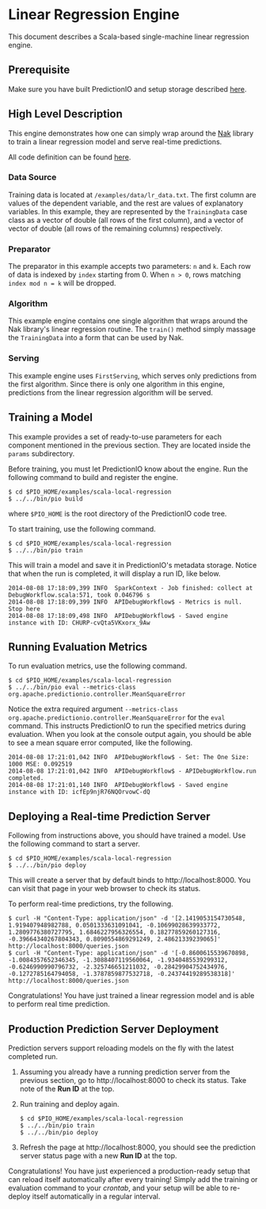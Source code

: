 Linear Regression Engine
========================

This document describes a Scala-based single-machine linear regression engine.


Prerequisite
------------

Make sure you have built PredictionIO and setup storage described
[here](/README.md).


High Level Description
----------------------

This engine demonstrates how one can simply wrap around the
[Nak](https://github.com/scalanlp/nak) library to train a linear regression
model and serve real-time predictions.

All code definition can be found [here](Run.scala).


### Data Source

Training data is located at `/examples/data/lr_data.txt`. The first column are
values of the dependent variable, and the rest are values of explanatory
variables. In this example, they are represented by the `TrainingData` case
class as a vector of double (all rows of the first column), and a vector of
vector of double (all rows of the remaining columns) respectively.


### Preparator

The preparator in this example accepts two parameters: `n` and `k`. Each row of
data is indexed by `index` starting from 0. When `n > 0`, rows matching `index
mod n = k` will be dropped.


### Algorithm

This example engine contains one single algorithm that wraps around the Nak
library's linear regression routine. The `train()` method simply massage the
`TrainingData` into a form that can be used by Nak.


### Serving

This example engine uses `FirstServing`, which serves only predictions from the
first algorithm. Since there is only one algorithm in this engine, predictions
from the linear regression algorithm will be served.


Training a Model
----------------

This example provides a set of ready-to-use parameters for each component
mentioned in the previous section. They are located inside the `params`
subdirectory.

Before training, you must let PredictionIO know about the engine. Run the
following command to build and register the engine.
```
$ cd $PIO_HOME/examples/scala-local-regression
$ ../../bin/pio build
```
where `$PIO_HOME` is the root directory of the PredictionIO code tree.

To start training, use the following command.
```
$ cd $PIO_HOME/examples/scala-local-regression
$ ../../bin/pio train
```
This will train a model and save it in PredictionIO's metadata storage. Notice
that when the run is completed, it will display a run ID, like below.
```
2014-08-08 17:18:09,399 INFO  SparkContext - Job finished: collect at DebugWorkflow.scala:571, took 0.046796 s
2014-08-08 17:18:09,399 INFO  APIDebugWorkflow$ - Metrics is null. Stop here
2014-08-08 17:18:09,498 INFO  APIDebugWorkflow$ - Saved engine instance with ID: CHURP-cvQta5VKxorx_9Aw
```


Running Evaluation Metrics
--------------------------

To run evaluation metrics, use the following command.
```
$ cd $PIO_HOME/examples/scala-local-regression
$ ../../bin/pio eval --metrics-class org.apache.predictionio.controller.MeanSquareError
```
Notice the extra required argument `--metrics-class
org.apache.predictionio.controller.MeanSquareError` for the `eval` command. This instructs
PredictionIO to run the specified metrics during evaluation. When you look at
the console output again, you should be able to see a mean square error
computed, like the following.
```
2014-08-08 17:21:01,042 INFO  APIDebugWorkflow$ - Set: The One Size: 1000 MSE: 0.092519
2014-08-08 17:21:01,042 INFO  APIDebugWorkflow$ - APIDebugWorkflow.run completed.
2014-08-08 17:21:01,140 INFO  APIDebugWorkflow$ - Saved engine instance with ID: icfEp9njR76NQOrvowC-dQ
```


Deploying a Real-time Prediction Server
---------------------------------------

Following from instructions above, you should have trained a model. Use the
following command to start a server.
```
$ cd $PIO_HOME/examples/scala-local-regression
$ ../../bin/pio deploy
```
This will create a server that by default binds to http://localhost:8000. You
can visit that page in your web browser to check its status.

To perform real-time predictions, try the following.
```
$ curl -H "Content-Type: application/json" -d '[2.1419053154730548, 1.919407948982788, 0.0501333631091041, -0.10699028639933772, 1.2809776380727795, 1.6846227956326554, 0.18277859260127316, -0.39664340267804343, 0.8090554869291249, 2.48621339239065]' http://localhost:8000/queries.json
$ curl -H "Content-Type: application/json" -d '[-0.8600615539670898, -1.0084357652346345, -1.3088407119560064, -1.9340485539299312, -0.6246990990796732, -2.325746651211032, -0.28429904752434976, -0.1272785164794058, -1.3787859877532718, -0.24374419289538318]' http://localhost:8000/queries.json
```
Congratulations! You have just trained a linear regression model and is able to
perform real time prediction.


Production Prediction Server Deployment
---------------------------------------

Prediction servers support reloading models on the fly with the latest completed
run.

1.  Assuming you already have a running prediction server from the previous
    section, go to http://localhost:8000 to check its status. Take note of the
    **Run ID** at the top.

2.  Run training and deploy again.

    ```
    $ cd $PIO_HOME/examples/scala-local-regression
    $ ../../bin/pio train
    $ ../../bin/pio deploy
    ```

3.  Refresh the page at http://localhost:8000, you should see the prediction
    server status page with a new **Run ID** at the top.

Congratulations! You have just experienced a production-ready setup that can
reload itself automatically after every training! Simply add the training or
evaluation command to your *crontab*, and your setup will be able to re-deploy
itself automatically in a regular interval.
